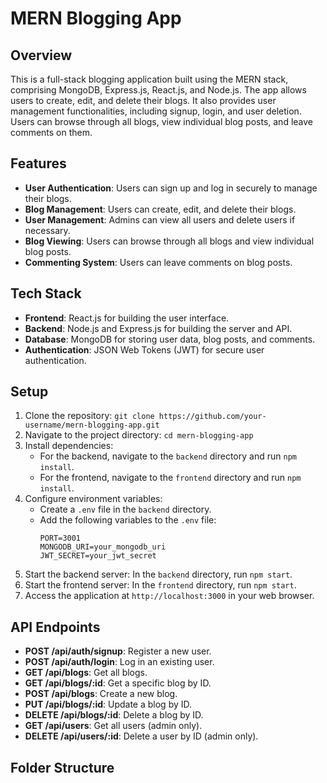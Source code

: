 # MERN Blogging App

## Overview

This is a full-stack blogging application built using the MERN stack, comprising MongoDB, Express.js, React.js, and Node.js. The app allows users to create, edit, and delete their blogs. It also provides user management functionalities, including signup, login, and user deletion. Users can browse through all blogs, view individual blog posts, and leave comments on them.

## Features

- **User Authentication**: Users can sign up and log in securely to manage their blogs.
- **Blog Management**: Users can create, edit, and delete their blogs.
- **User Management**: Admins can view all users and delete users if necessary.
- **Blog Viewing**: Users can browse through all blogs and view individual blog posts.
- **Commenting System**: Users can leave comments on blog posts.

## Tech Stack

- **Frontend**: React.js for building the user interface.
- **Backend**: Node.js and Express.js for building the server and API.
- **Database**: MongoDB for storing user data, blog posts, and comments.
- **Authentication**: JSON Web Tokens (JWT) for secure user authentication.

## Setup

1. Clone the repository: `git clone https://github.com/your-username/mern-blogging-app.git`
2. Navigate to the project directory: `cd mern-blogging-app`
3. Install dependencies:
   - For the backend, navigate to the `backend` directory and run `npm install`.
   - For the frontend, navigate to the `frontend` directory and run `npm install`.
4. Configure environment variables:
   - Create a `.env` file in the `backend` directory.
   - Add the following variables to the `.env` file:
     ```
     PORT=3001
     MONGODB_URI=your_mongodb_uri
     JWT_SECRET=your_jwt_secret
     ```
5. Start the backend server: In the `backend` directory, run `npm start`.
6. Start the frontend server: In the `frontend` directory, run `npm start`.
7. Access the application at `http://localhost:3000` in your web browser.

## API Endpoints

- **POST /api/auth/signup**: Register a new user.
- **POST /api/auth/login**: Log in an existing user.
- **GET /api/blogs**: Get all blogs.
- **GET /api/blogs/:id**: Get a specific blog by ID.
- **POST /api/blogs**: Create a new blog.
- **PUT /api/blogs/:id**: Update a blog by ID.
- **DELETE /api/blogs/:id**: Delete a blog by ID.
- **GET /api/users**: Get all users (admin only).
- **DELETE /api/users/:id**: Delete a user by ID (admin only).

## Folder Structure

